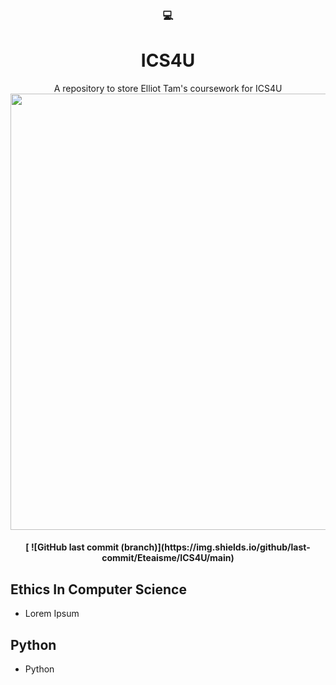 <div align="center">
    <h3>💻</h3>
    <h1>ICS4U</h1>
    

A repository to store Elliot Tam's coursework for ICS4U
<img width="698" src="">
<h4>[
![GitHub last commit (branch)](https://img.shields.io/github/last-commit/Eteaisme/ICS4U/main)



</div>

## Ethics In Computer Science
- Lorem Ipsum

## Python
- Python 
